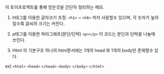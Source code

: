 이 토이프로젝트를 통해 얻은것을 간단히 정리하는 메모.

1.  h태그를 이용한 글자크기 조정.
`<h1>` ~ `<h6>` 까지 사용할수 있으며, 각 숫자가 높아질수록 글씨의 크기는 커진다.

2. p태그를 이용한 파라그래프(문단/단락)
`<p></p>` 이 코드는 문단과 단락을 나눌때 쓰인다.

3. Html 의 기본구조
하나의 html문서에는 1개의 head 와 1개의 body만 존재할수 있다.

ex) 
    `<html>`
        `<head>`
        `</head>`
        `<body>`
        `</body>`
   `</html>`